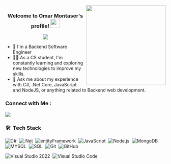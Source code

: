 
<img width="250" align="right" src="https://c.tenor.com/_DOBjnGspYAAAAAM/code-coding.gif">

<h3 align="center">
  Welcome to Omar Montaser's profile!
  <img src="https://media.giphy.com/media/hvRJCLFzcasrR4ia7z/giphy.gif" width="28">
</h3>

<!-- Typing SVG by DenverCoder1 - https://github.com/DenverCoder1/readme-typing-svg -->
<p align="center">
  <a href="https://github.com/DenverCoder1/readme-typing-svg"><img src="https://readme-typing-svg.herokuapp.com/?lines=Backend%20web%20developer;Always%20learning%20new%20things&font=Fira%20Code&center=true&width=440&height=45&color=f75c7e&vCenter=true&size=22"></a>
</p> 

- 🏢 I'm a Backend Software Engineer 
- 👨‍💻 As a CS student, I'm constantly learning and exploring new technologies to improve my skills.
- 💬 Ask me about my experience with C#, .Net Core, JavaScript and NodeJS, or anything related to Backend web development.

### Connect with Me :

<a href="https://linkedin.com/in/omar-montaser-47113a229" target="_blank"><img src="https://img.shields.io/badge/-Omar%20Montaser-0077B5?style=for-the-badge&logo=Linkedin&logoColor=white"/></a>

### 🛠 &nbsp;Tech Stack
![C#](https://img.shields.io/badge/-CSharp-05122A?style=flat&logo=CSharp)&nbsp;
![.Net](https://img.shields.io/badge/-dotnet-05122A?style=flat&logo=dotnet)&nbsp;
![entityFramework](https://img.shields.io/badge/-entityFramework-05122A?style=flat&logo=entityFramework)&nbsp;
![JavaScript](https://img.shields.io/badge/-JavaScript-05122A?style=flat&logo=javascript)&nbsp;
![Node.js](https://img.shields.io/badge/-Node.js-05122A?style=flat&logo=node.js&logoColor=339933)&nbsp;
![MongoDB](https://img.shields.io/badge/-MongoDB-05122A?style=flat&logo=MongoDB)&nbsp;
![MYSQL](https://img.shields.io/badge/-MYSQL-05122A?style=flat&logo=MYSQL)&nbsp;
![SQL](https://img.shields.io/badge/-SQLServer-05122A?style=flat&logo=SQLServer)&nbsp;
![Git](https://img.shields.io/badge/-Git-05122A?style=flat&logo=git)&nbsp;
![GitHub](https://img.shields.io/badge/-GitHub-05122A?style=flat&logo=github)&nbsp;

![Visual Studio 2022](https://img.shields.io/badge/-Visual%20Studio%202022-05122A?style=flat&logo=visual-studio-2022&logoColor=007ACC)&nbsp;
![Visual Studio Code](https://img.shields.io/badge/-Visual%20Studio%20Code-05122A?style=flat&logo=visual-studio-code&logoColor=007ACC)&nbsp;
